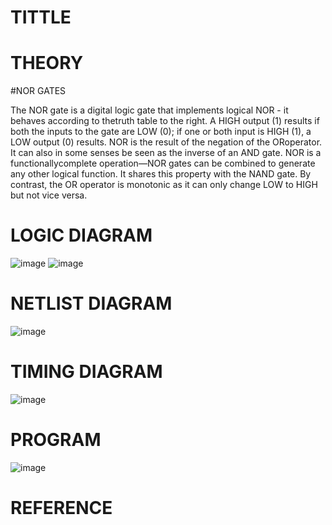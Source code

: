 # TITTLE

# THEORY
#NOR GATES

The NOR gate is a digital logic gate that implements logical NOR - it behaves according to thetruth table to the right. A HIGH output (1) results if both the inputs to the gate are LOW (0); if one or both input is HIGH (1), a LOW output (0) results. NOR is the result of the negation of the ORoperator. It can also in some senses be seen as the inverse of an AND gate. NOR is a functionallycomplete operation—NOR gates can be combined to generate any other logical function. It shares this property with the NAND gate. By contrast, the OR operator is monotonic as it can only change LOW to HIGH but not vice versa.

# LOGIC DIAGRAM
![image](https://github.com/ssnithyaasri/Simulation-project--Digital-Electronics/assets/119122478/f5c8ac9a-805e-415b-b105-65ec458b6ca4)
![image](https://github.com/ssnithyaasri/Simulation-project--Digital-Electronics/assets/119122478/3aa2a846-1abd-434f-ae2d-dc194cc12d32)

# NETLIST DIAGRAM

![image](https://github.com/ssnithyaasri/Simulation-project--Digital-Electronics/assets/119122478/7dccb061-018a-4dad-953c-af49dd5794df)


# TIMING DIAGRAM
![image](https://github.com/ssnithyaasri/Simulation-project--Digital-Electronics/assets/119122478/868d1011-aba5-43c1-bd20-9d6a07d4a9d2)


# PROGRAM
![image](https://github.com/ssnithyaasri/Simulation-project--Digital-Electronics/assets/119122478/17c759f1-518d-4250-8e52-7e23d48b5356)


# REFERENCE
